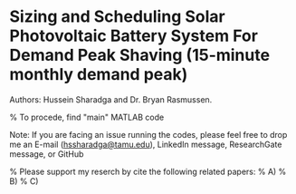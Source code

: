 # Sizing and Scheduling Solar Photovoltaic Battery System For Demand Peak Shaving (15-minute monthly demand peak)
Authors: Hussein Sharadga and Dr. Bryan Rasmussen.


% To procede, find "main" MATLAB code



Note: If you are facing an issue running the codes, please feel free to drop me an E-mail (hssharadga@tamu.edu), LinkedIn message, ResearchGate message, or GitHub


% Please support my reserch by cite the following related papers:
% A)
% B)
% C)

